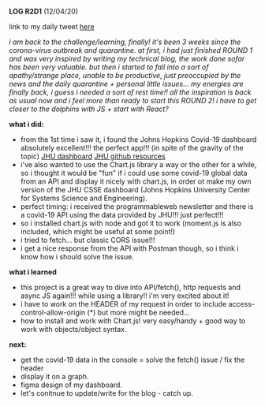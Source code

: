 **LOG R2D1** (12/04/20)

link to my daily tweet [here](https://twitter.com/Nightcoder2/status/1249212673172082688)

*i am back to the challenge/learning, finally!
it's been 3 weeks since the corona-virus outbreak and quarantine.
at first, i had just finished ROUND 1 and was very inspired by writing my technical blog, the work done sofar has been very valuable.
but then i started to fall into a sort of apathy/strange place, unable to be productive, just preoccupied by the news and the daily quarantine + personal little issues...
my energies are finally back, i guess i needed a sort of rest time!!
all the inspiration is back as usual now and i feel more than ready to start this ROUND 2!
i have to get closer to the dolphins with JS + start with React?*

**what i did:**

- from the 1st time i saw it, i found the Johns Hopkins Covid-19 dashboard absolutely excellent!!! the perfect app!!! (in spite of the gravity of the topic)
[JHU dashboard](https://gisanddata.maps.arcgis.com/apps/opsdashboard/index.html#/bda7594740fd40299423467b48e9ecf6)
[JHU github resources](https://github.com/CSSEGISandData/COVID-19)
- i've also wanted to use the Chart.js library a way or the other for a while, so i thought it would be "fun" if i could use some covid-19 global data from an API
and display it nicely with chart.js, in order ot make my own version of the JHU CSSE dashboard (Johns Hopkins University Center for Systems Science and Engineering).
- perfect timing: i received the programmableweb newsletter and there is a covid-19 API using the data provided by JHU!!! just perfect!!!
- so i installed chart.js with node and got it to work (moment.js is also included, which might be useful at some point!)
- i tried to fetch... but classic CORS issue!!!
- i get a nice response from the API with Postman though, so i think i know how i should solve the issue.

**what i learned**

- this project is a great way to dive into API/fetch(), http requests and async JS again!!! while using a library!! i'm very excited about it!
- i have to work on the HEADER of my request in order to include access-control-allow-origin (*) but more might be needed...
- how to install and work with Chart.js! very easy/handy + good way to work with objects/object syntax.

**next:**

- get the covid-19 data in the console = solve the fetch() issue / fix the header
- display it on a graph.
- figma design of my dashboard.
- let's conitnue to update/write for the blog - catch up.
